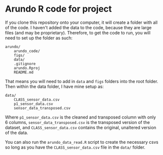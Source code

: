 # Arundo R code for project

If you clone this repository onto your computer, it will create a folder with all of the code. I haven't added the data to the code, because they are large files (and may be proprietary). Therefore, to get the code to run, you will need to set up the folder as such:


```
arundo/
    arundo_code/
    figs/
    data/
    .gitignore
    arundo.Rproj
    README.md
```

That means you will need to add in `data` and `figs` folders into the root folder. Then within the data folder, I have mine setup as:

```
data/
    CLASS_sensor_data.csv
    p1_sensor_data.csv
    sensor_data_transposed.csv
```

Where `p1_sensor_data.csv` is the cleaned and transposed column with only 6 columns, `sensor_data_transposed.csv` is the transposed version of the dataset, and `CLASS_sensor_data.csv` contains the original, unaltered version of the data.

You can also run the `arundo_data_read.R` script to create the necessary csvs so long as you have the `CLASS_sensor_data.csv` file in the `data/` folder.




